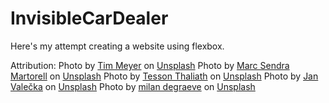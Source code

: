 # InvisibleCarDealer

Here's my attempt creating a website using flexbox.


Attribution: 
Photo by <a href="https://unsplash.com/@tim_meijer?utm_source=unsplash&utm_medium=referral&utm_content=creditCopyText">Tim Meyer</a> on <a href="https://unsplash.com/?utm_source=unsplash&utm_medium=referral&utm_content=creditCopyText">Unsplash</a>
Photo by <a href="https://unsplash.com/@marcsm?utm_source=unsplash&utm_medium=referral&utm_content=creditCopyText">Marc Sendra Martorell</a> on <a href="https://unsplash.com/?utm_source=unsplash&utm_medium=referral&utm_content=creditCopyText">Unsplash</a>
Photo by <a href="https://unsplash.com/@lazyeyedone?utm_source=unsplash&utm_medium=referral&utm_content=creditCopyText">Tesson Thaliath</a> on <a href="https://unsplash.com/?utm_source=unsplash&utm_medium=referral&utm_content=creditCopyText">Unsplash</a>
Photo by <a href="https://unsplash.com/@janvalecka?utm_source=unsplash&utm_medium=referral&utm_content=creditCopyText">Jan Valečka</a> on <a href="https://unsplash.com/?utm_source=unsplash&utm_medium=referral&utm_content=creditCopyText">Unsplash</a>
Photo by <a href="https://unsplash.com/@milandegraeve?utm_source=unsplash&utm_medium=referral&utm_content=creditCopyText">milan degraeve</a> on <a href="https://unsplash.com/?utm_source=unsplash&utm_medium=referral&utm_content=creditCopyText">Unsplash</a>
  